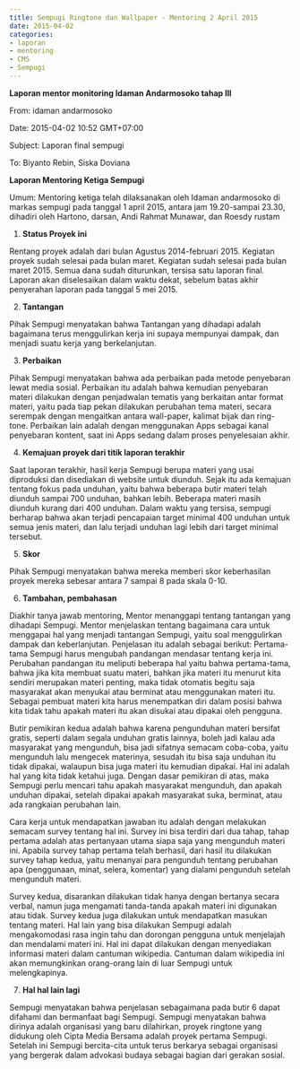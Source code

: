 ```yaml
---
title: Sempugi Ringtone dan Wallpaper - Mentoring 2 April 2015
date: 2015-04-02
categories:
- laporan
- mentoring
- CMS
- Sempugi
---
```


**Laporan mentor monitoring Idaman Andarmosoko tahap III**

From: idaman andarmosoko 

Date: 2015-04-02 10:52 GMT+07:00 

Subject: Laporan final sempugi 

To: Biyanto Rebin, Siska Doviana

**Laporan Mentoring Ketiga Sempugi**

Umum: Mentoring ketiga telah dilaksanakan oleh Idaman andarmosoko di markas sempugi pada tanggal 1 april 2015, antara jam 19.20-sampai 23.30, dihadiri oleh Hartono, darsan, Andi Rahmat Munawar, dan Roesdy rustam

1. **Status Proyek ini**

Rentang proyek adalah dari bulan Agustus 2014-februari 2015. Kegiatan proyek sudah selesai pada bulan maret. Kegiatan sudah selesai pada bulan maret 2015. Semua dana sudah diturunkan, tersisa satu laporan final. Laporan akan diselesaikan dalam waktu dekat, sebelum batas akhir penyerahan laporan pada tanggal 5 mei 2015.

2. **Tantangan**

Pihak Sempugi menyatakan bahwa Tantangan yang dihadapi adalah bagaimana terus menggulirkan kerja ini supaya mempunyai dampak, dan menjadi suatu kerja yang berkelanjutan.

3. **Perbaikan**

Pihak Sempugi menyatakan bahwa ada perbaikan pada metode penyebaran lewat media sosial. Perbaikan itu adalah bahwa kemudian penyebaran materi dilakukan dengan penjadwalan tematis yang berkaitan antar format materi, yaitu pada tiap pekan dilakukan perubahan tema materi, secara serempak dengan mengaitkan antara wall-paper, kalimat bijak dan ring-tone. Perbaikan lain adalah dengan menggunakan Apps sebagai kanal penyebaran kontent, saat ini Apps sedang dalam proses penyelesaian akhir.

4. **Kemajuan proyek dari titik laporan terakhir**

Saat laporan terakhir, hasil kerja Sempugi berupa materi yang usai diproduksi dan disediakan di website untuk diunduh. Sejak itu ada kemajuan tentang fokus pada unduhan, yaitu bahwa beberapa butir materi telah diunduh sampai 700 unduhan, bahkan lebih. Beberapa materi masih diunduh kurang dari 400 unduhan. Dalam waktu yang tersisa, sempugi berharap bahwa akan terjadi pencapaian target minimal 400 unduhan untuk semua jenis materi, dan lalu terjadi unduhan lagi lebih dari target minimal tersebut.

5. **Skor**

Pihak Sempugi menyatakan bahwa mereka memberi skor keberhasilan proyek mereka sebesar antara 7 sampai 8 pada skala 0-10.

6. **Tambahan, pembahasan**

Diakhir tanya jawab mentoring, Mentor menanggapi tentang tantangan yang dihadapi Sempugi. Mentor menjelaskan tentang bagaimana cara untuk menggapai hal yang menjadi tantangan Sempugi, yaitu soal menggulirkan dampak dan keberlanjutan. Penjelasan itu adalah sebagai berikut: Pertama-tama Sempugi harus mengubah pandangan mendasar tentang kerja ini. Perubahan pandangan itu meliputi beberapa hal yaitu bahwa pertama-tama, bahwa jika kita membuat suatu materi, bahkan jika materi itu menurut kita sendiri merupakan materi penting, maka tidak otomatis begitu saja masyarakat akan menyukai atau berminat atau menggunakan materi itu. Sebagai pembuat materi kita harus menempatkan diri dalam posisi bahwa kita tidak tahu apakah materi itu akan disukai atau dipakai oleh pengguna.

Butir pemikiran kedua adalah bahwa karena pengunduhan materi bersifat gratis, seperti dalam segala unduhan gratis lainnya, boleh jadi kalau ada masyarakat yang mengunduh, bisa jadi sifatnya semacam coba-coba, yaitu mengunduh lalu mengecek materinya, sesudah itu bisa saja unduhan itu tidak dipakai, walaupun bisa juga materi itu kemudian dipakai. Hal ini adalah hal yang kita tidak ketahui juga. Dengan dasar pemikiran di atas, maka Sempugi perlu mencari tahu apakah masyarakat mengunduh, dan apakah unduhan dipakai, setelah dipakai apakah masyarakat suka, berminat, atau ada rangkaian perubahan lain.

Cara kerja untuk mendapatkan jawaban itu adalah dengan melakukan semacam survey tentang hal ini. Survey ini bisa terdiri dari dua tahap, tahap pertama adalah atas pertanyaan utama siapa saja yang mengunduh materi ini. Apabila survey tahap pertama telah berhasil, dari hasil itu dilakukan survey tahap kedua, yaitu menanyai para pengunduh tentang perubahan apa (penggunaan, minat, selera, komentar) yang dialami pengunduh setelah mengunduh materi.

Survey kedua, disarankan dilakukan tidak hanya dengan bertanya secara verbal, namun juga mengamati tanda-tanda apakah materi ini digunakan atau tidak. Survey kedua juga dilakukan untuk mendapatkan masukan tentang materi. Hal lain yang bisa dilakukan Sempugi adalah mengakomodasi rasa ingin tahu dan dorongan pengguna untuk menjelajah dan mendalami materi ini. Hal ini dapat dilakukan dengan menyediakan informasi materi dalam cantuman wikipedia. Cantuman dalam wikipedia ini akan memungkinkan orang-orang lain di luar Sempugi untuk melengkapinya.

7. **Hal hal lain lagi**

Sempugi menyatakan bahwa penjelasan sebagaimana pada butir 6 dapat difahami dan bermanfaat bagi Sempugi. Sempugi menyatakan bahwa dirinya adalah organisasi yang baru dilahirkan, proyek ringtone yang didukung oleh Cipta Media Bersama adalah proyek pertama Sempugi. Setelah ini Sempugi bercita-cita untuk terus berkarya sebagai organisasi yang bergerak dalam advokasi budaya sebagai bagian dari gerakan sosial.
